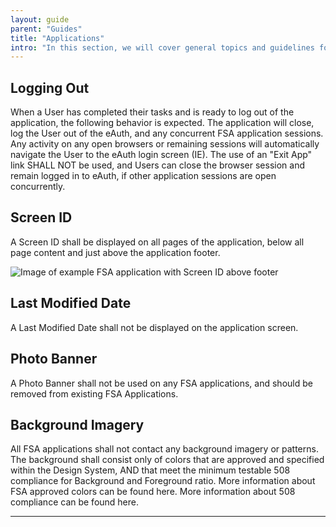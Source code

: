 ```yaml
---
layout: guide
parent: "Guides"
title: "Applications"
intro: "In this section, we will cover general topics and guidelines for FSA Applications."
---
```



## Logging Out

When a User has completed their tasks and is ready to log out of the application, the following behavior is expected. The application will close, log the User out of the eAuth, and any concurrent FSA application sessions. Any activity on any open browsers or remaining sessions will automatically navigate the User to the eAuth login screen (IE). The use of an "Exit App" link SHALL NOT be used, and Users can close the browser session and remain logged in to eAuth, if other application sessions are open concurrently.

 
## Screen ID

A Screen ID shall be displayed on all pages of the application, below all page content and just above the application footer. 

<img src="{{ site.baseurl }}img/subcategories/applications/screen-id.jpg" alt="Image of example FSA application with Screen ID above footer">

## Last Modified Date

A Last Modified Date shall not be displayed on the application screen. 


## Photo Banner

A Photo Banner shall not be used on any FSA applications, and should be removed from existing FSA Applications.


## Background Imagery

All FSA applications shall not contact any background imagery or patterns. The background shall consist only of colors that are approved and specified within the Design System, AND that meet the minimum testable 508 compliance for Background and Foreground ratio. More information about FSA approved colors can be found here. More information about 508 compliance can be found here.


----



